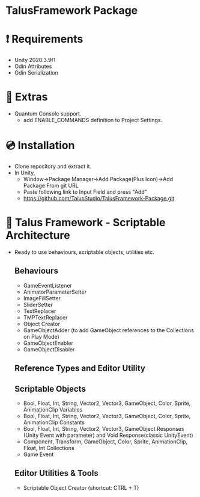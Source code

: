 # TalusFramework Package

# ❗ Requirements 
- Unity 2020.3.9f1 
- Odin Attributes
- Odin Serialization

# 🎁 Extras
- Quantum Console support.
  - add ENABLE_COMMANDS definition to Project Settings.

# 💿 Installation

- Clone repository and extract it.
- In Unity,
  - Window->Package Manager->Add Package(Plus Icon)->Add Package From git URL
  - Paste following link to Input Field and press "Add"
  - https://github.com/TalusStudio/TalusFramework-Package.git

# 🔨 Talus Framework - Scriptable Architecture

- Ready to use behaviours, scriptable objects, utilities etc.
  
  ## Behaviours
  - GameEventListener
  - AnimatorParameterSetter
  - ImageFillSetter
  - SliderSetter
  - TextReplacer
  - TMPTextReplacer
  - Object Creator
  - GameObjectAdder (to add GameObject references to the Collections on Play Mode)
  - GameObjectEnabler
  - GameObjectDisabler 

  ## Reference Types and Editor Utility
  
  ## Scriptable Objects
  - Bool, Float, Int, String, Vector2, Vector3, GameObject, Color, Sprite, AnimationClip Variables
  - Bool, Float, Int, String, Vector2, Vector3, GameObject, Color, Sprite, AnimationClip Constants
  - Bool, Float, Int, String, Vector2, Vector3, GameObject Responses (Unity Event with parameter) and Void Response(classic UnityEvent)
  - Component, Transform, GameObject, Color, Sprite, AnimationClip, Float, Int Collections
  - Game Event
    
  ## Editor Utilities & Tools
  - Scriptable Object Creator (shortcut: CTRL + T)
